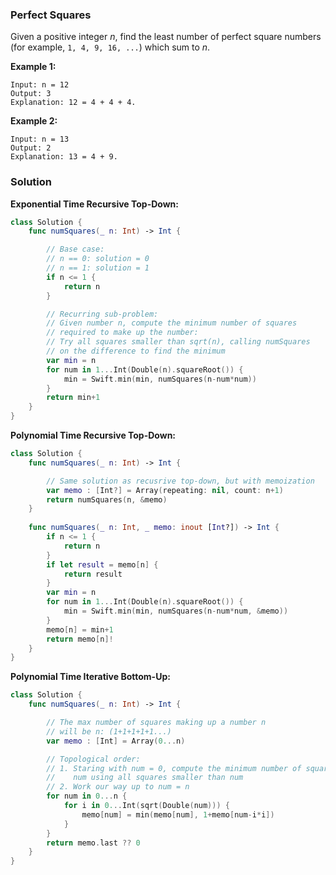 
### Perfect Squares

Given a positive integer *n*, find the least number of perfect square numbers</br> 
(for example, `1, 4, 9, 16, ...`) which sum to *n*.

__Example 1:__
```
Input: n = 12
Output: 3 
Explanation: 12 = 4 + 4 + 4.
```
__Example 2:__
```
Input: n = 13
Output: 2
Explanation: 13 = 4 + 9.
```

### Solution
__Exponential Time Recursive Top-Down:__
```Swift
class Solution {
    func numSquares(_ n: Int) -> Int {

        // Base case:
        // n == 0: solution = 0
        // n == 1: solution = 1
        if n <= 1 {
            return n
        }

        // Recurring sub-problem:
        // Given number n, compute the minimum number of squares
        // required to make up the number:
        // Try all squares smaller than sqrt(n), calling numSquares
        // on the difference to find the minimum
        var min = n
        for num in 1...Int(Double(n).squareRoot()) {
            min = Swift.min(min, numSquares(n-num*num))
        }
        return min+1
    }
}
```
__Polynomial Time Recursive Top-Down:__
```Swift
class Solution {
    func numSquares(_ n: Int) -> Int {

        // Same solution as recusrive top-down, but with memoization
        var memo : [Int?] = Array(repeating: nil, count: n+1)
        return numSquares(n, &memo)
    }
    
    func numSquares(_ n: Int, _ memo: inout [Int?]) -> Int {
        if n <= 1 {
            return n
        }
        if let result = memo[n] {
            return result
        }
        var min = n
        for num in 1...Int(Double(n).squareRoot()) {
            min = Swift.min(min, numSquares(n-num*num, &memo))
        }
        memo[n] = min+1
        return memo[n]!
    }
}
```
__Polynomial Time Iterative Bottom-Up:__
```Swift
class Solution {
    func numSquares(_ n: Int) -> Int {

        // The max number of squares making up a number n
        // will be n: (1+1+1+1+1...)
        var memo : [Int] = Array(0...n)

        // Topological order:
        // 1. Staring with num = 0, compute the minimum number of squares needed to make up
        //    num using all squares smaller than num
        // 2. Work our way up to num = n
        for num in 0...n {
            for i in 0...Int(sqrt(Double(num))) {
                memo[num] = min(memo[num], 1+memo[num-i*i])
            }
        }
        return memo.last ?? 0
    }
}
```